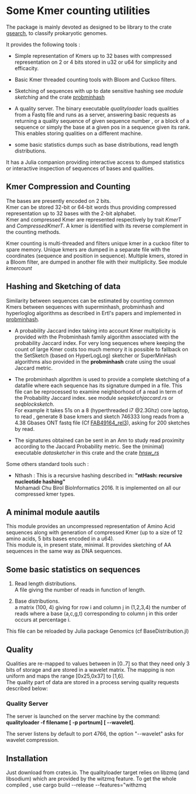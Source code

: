 # Some Kmer counting utilities

The package is mainly devoted as designed to be library to the crate [gsearch](https://crates.io/crates/gsearch), to classify prokaryotic genomes.

It provides the following tools :

* Simple representation of Kmers up to 32 bases with compressed representation on 2 or 4 bits stored in u32 or u64 for simplicity and efficacity.
  
* Basic Kmer threaded counting tools with Bloom and Cuckoo filters.

* Sketching of sequences with up to date sensitive hashing see *module sketching* and the crate [probminhash](https://crates.io/crates/probminhash)  

* A quality server.
  The binary executable *qualityloader* loads qualities from a Fastq file and runs as a server, answering
  basic requests as returning a quality sequence of given sequence number , or a block of a sequence or simply the base at a given pos  in a sequence given its rank. This enables storing qualities on a different machine.

* some basic statistics dumps  such as base distributions, read length distributions.

It has a Julia companion providing interactive access to dumped statistics or interactive inspection of sequences
of bases and qualities.

## Kmer Compression and Counting

The bases are presently encoded on 2 bits.  
Kmer can be stored 32-bit or 64-bit words thus providing compressed representation up to 32 bases with the 2-bit alphabet.  
Kmer and compressed Kmer are represented respectively by trait *KmerT* and *CompressedKmerT*.
A kmer is identified with its reverse complement in the counting methods.  

Kmer counting is multi-threaded and filters unique kmer in a cuckoo filter to spare memory.
Unique kmers are dumped in a separate file with the coordinates (sequence and position in sequence).
Multiple kmers, stored in a Bloom filter, are dumped in another file with their multiplicity. See module *kmercount*

## Hashing and Sketching of data

Similarity between sequences can be estimated by counting common Kmers between sequences with superminhash, probminhash and hyperloglog algorithms
as described in Ertl's papers and implemented in [probminhash](https://github.com/jean-pierreBoth/probminhash).

* A probability Jaccard index taking into account Kmer multiplicity is provided with the Probminhash family algorithm associated with the probability Jaccard index.
For very long sequences where keeping the count of large Kmer costs too much memory it is possible to fallback on the SetSketch (based on HyperLogLog) sketcher or SuperMinHash algorithms also
provided in the **probminhash** crate using the usual Jaccard metric.

* The probminhash algorithm is used to provide a complete sketching of a datafile where each sequence has its signature
dumped in a file. This file can be reprocessed to examine neighborhood of a read in term of the Probability Jaccard index. see module *seqsketchjaccard.rs* or *seqblocksketch*.  
For example it takes 51s on a 8 (hyperthreaded i7 @2.3Ghz) core laptop, to read , generate 8 base kmers and sketch 746333 long reads from a 4.38 Gbases ONT fastq file (Cf [FAB49164_rel3](https://github.com/nanopore-wgs-consortium/NA12878/blob/master/nanopore-human-genome/rel_3_4.md)), asking for 200 sketches by read.

* The signatures obtained can be sent in an Ann to study read proximity according to the Jaccard Probability metric.
  See the (minimal) executable *datasketcher* in this crate and the crate [*hnsw_rs*](https://crates.io/crates/hnsw_rs)

Some others standard tools such :

* Nthash : This is a recursive hashing described in: **"ntHash: recursive nucleotide hashing"**  
     Mohamadi Chu Birol BioInformatics 2016.
It is implemented on all our compressed kmer types.

## A minimal module aautils

This module provides an uncompressed representation of Amino Acid sequences along with generation of compressed Kmer (up to a size of 12 amino acids, 5 bits bases encoded in a u64).  
This module is, in present state, minimal. It provides sketching of AA sequences in the same way as DNA sequences.

## Some basic statistics on sequences

1. Read length distributions.  
    A file giving the number of reads in function of length.  

2. Base distributions.  
    a matrix (100, 4) giving for row i and column j in (1,2,3,4) the number of reads
    where a base (a,c,g,t) corresponding to column j in this order occurs at percentage i.

This file can be reloaded by Julia package Genomics (cf BaseDistribution.jl)

## Quality

Qualities are re-mapped to values between in [0..7] so that they need only 3 bits of storage and are
stored in a wavelet matrix.
The mapping is non uniform and maps the range  [0x25,0x37] to  [1,6].  
The quality part of data are stored in a process serving quality requests described below:

### Quality Server

The server is launched on the server machine by the command:  
 **qualityloader -f filename [ -p portnum] [ --wavelet]**.

The server listens by default to port 4766, the option "--wavelet" asks for wavelet compression.

## Installation

Just download from crates.io. The qualityloader target relies on libzmq (and libsodium) which are provided by
the witzmq feature. To get the whole compiled , use cargo build --release --features="withzmq
